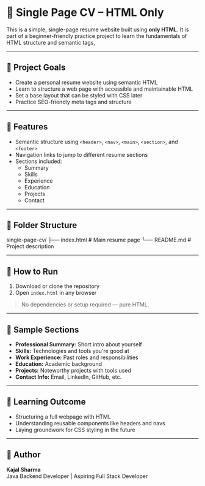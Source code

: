 # 💼 Single Page CV – HTML Only

This is a simple, single-page resume website built using **only HTML**. It is part of a beginner-friendly practice project to learn the fundamentals of HTML structure and semantic tags, 

---

## 📌 Project Goals

- Create a personal resume website using semantic HTML
- Learn to structure a web page with accessible and maintainable HTML
- Set a base layout that can be styled with CSS later
- Practice SEO-friendly meta tags and structure

---

## 🧱 Features

- Semantic structure using `<header>`, `<nav>`, `<main>`, `<section>`, and `<footer>`
- Navigation links to jump to different resume sections
- Sections included:
  - Summary
  - Skills
  - Experience
  - Education
  - Projects
  - Contact

---

## 📂 Folder Structure

single-page-cv/
├── index.html # Main resume page
└── README.md # Project description


---

## 🚀 How to Run

1. Download or clone the repository
2. Open `index.html` in any browser

> No dependencies or setup required — pure HTML.

---

## 📄 Sample Sections

- **Professional Summary:** Short intro about yourself
- **Skills:** Technologies and tools you're good at
- **Work Experience:** Past roles and responsibilities
- **Education:** Academic background
- **Projects:** Noteworthy projects with tools used
- **Contact Info:** Email, LinkedIn, GitHub, etc.

---

## 🧠 Learning Outcome

- Structuring a full webpage with HTML
- Understanding reusable components like headers and navs
- Laying groundwork for CSS styling in the future


---

## 📧 Author

**Kajal Sharma**  
Java Backend Developer | Aspiring Full Stack Developer  

